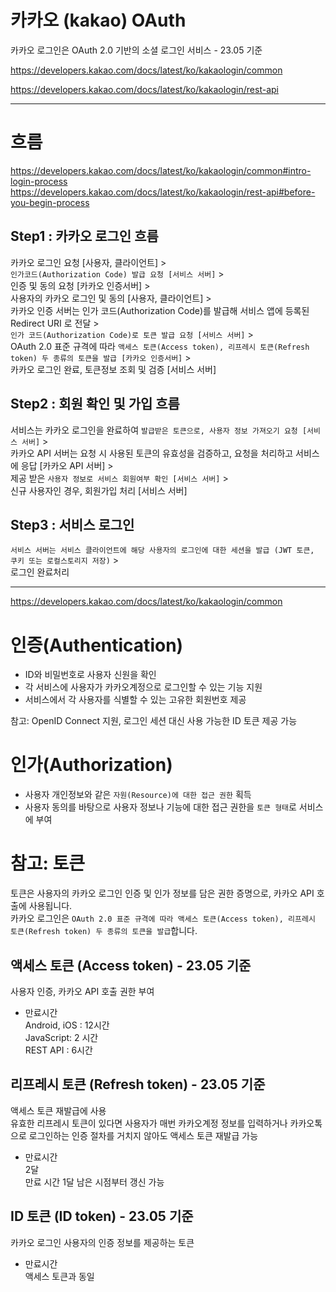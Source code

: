 # 카카오 (kakao) OAuth

카카오 로그인은 OAuth 2.0 기반의 소셜 로그인 서비스 - 23.05 기준

https://developers.kakao.com/docs/latest/ko/kakaologin/common

https://developers.kakao.com/docs/latest/ko/kakaologin/rest-api

---

# 흐름

https://developers.kakao.com/docs/latest/ko/kakaologin/common#intro-login-process
https://developers.kakao.com/docs/latest/ko/kakaologin/rest-api#before-you-begin-process

## Step1 : 카카오 로그인 흐름

카카오 로그인 요청 [사용자, 클라이언트] >  
`인가코드(Authorization Code) 발급 요청 [서비스 서버]` >  
인증 및 동의 요청 [카카오 인증서버] >  
사용자의 카카오 로그인 및 동의 [사용자, 클라이언트] >  
카카오 인증 서버는 인가 코드(Authorization Code)를 발급해 서비스 앱에 등록된 Redirect URI 로 전달 >  
`인가 코드(Authorization Code)로 토큰 발급 요청 [서비스 서버]` >  
OAuth 2.0 표준 규격에 따라 `액세스 토큰(Access token), 리프레시 토큰(Refresh token) 두 종류의 토큰을 발급 [카카오 인증서버]` >  
카카오 로그인 완료, 토큰정보 조회 및 검증 [서비스 서버]

## Step2 : 회원 확인 및 가입 흐름

서비스는 카카오 로그인을 완료하여 `발급받은 토큰으로, 사용자 정보 가져오기 요청 [서비스 서버]` >  
카카오 API 서버는 요청 시 사용된 토큰의 유효성을 검증하고, 요청을 처리하고 서비스에 응답 [카카오 API 서버] >  
제공 받은 `사용자 정보로 서비스 회원여부 확인 [서비스 서버]` >  
신규 사용자인 경우, 회원가입 처리 [서비스 서버]

## Step3 : 서비스 로그인

`서비스 서버는 서비스 클라이언트에 해당 사용자의 로그인에 대한 세션을 발급 (JWT 토큰, 쿠키 또는 로컬스토리지 저장)` >  
로그인 완료처리

---

https://developers.kakao.com/docs/latest/ko/kakaologin/common

# 인증(Authentication)

- ID와 비밀번호로 사용자 신원을 확인
- 각 서비스에 사용자가 카카오계정으로 로그인할 수 있는 기능 지원
- 서비스에서 각 사용자를 식별할 수 있는 고유한 회원번호 제공

참고: OpenID Connect 지원, 로그인 세션 대신 사용 가능한 ID 토큰 제공 가능

# 인가(Authorization)

- 사용자 개인정보와 같은 `자원(Resource)에 대한 접근 권한` 획득
- 사용자 동의를 바탕으로 사용자 정보나 기능에 대한 접근 권한을 `토큰 형태`로 서비스에 부여

# 참고: 토큰

토큰은 사용자의 카카오 로그인 인증 및 인가 정보를 담은 권한 증명으로, 카카오 API 호출에 사용됩니다.  
카카오 로그인은 `OAuth 2.0 표준 규격에 따라 액세스 토큰(Access token), 리프레시 토큰(Refresh token) 두 종류의 토큰을 발급`합니다.

## 액세스 토큰 (Access token) - 23.05 기준

사용자 인증, 카카오 API 호출 권한 부여

- 만료시간  
  Android, iOS : 12시간  
  JavaScript: 2 시간  
  REST API : 6시간

## 리프레시 토큰 (Refresh token) - 23.05 기준

액세스 토큰 재발급에 사용  
유효한 리프레시 토큰이 있다면 사용자가 매번 카카오계정 정보를 입력하거나 카카오톡으로 로그인하는 인증 절차를 거치지 않아도 액세스 토큰 재발급 가능

- 만료시간  
  2달  
  만료 시간 1달 남은 시점부터 갱신 가능

## ID 토큰 (ID token) - 23.05 기준

카카오 로그인 사용자의 인증 정보를 제공하는 토큰

- 만료시간  
  액세스 토큰과 동일
